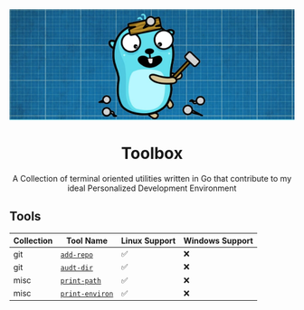 <div align="center">
  <a href="https://github.com/Ajlow2000/toolbox">
    <img src="images/gopher.png" alt="Logo">
  </a>

  <h1 align="center">Toolbox</h1>

  <p align="center">
        A Collection of terminal oriented utilities written in Go that
        contribute to my ideal Personalized Development Environment
  </p>
</div>

## Tools

| Collection | Tool Name | Linux Support | Windows Support |
| ---------- | --------- | ------------- | --------------- |
| git        | [`add-repo`](./app/git/addRepo) | ✅ | ❌ |
| git        | [`audt-dir`](./app/git/auditDir) | ✅ | ❌ |
| misc       | [`print-path`](./app/misc/printPath) | ✅ | ❌ |
| misc       | [`print-environ`](./app/misc/printEnviron) | ✅ | ❌ |
